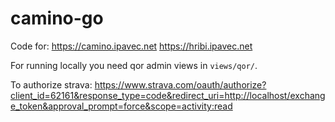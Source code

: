 # camino-go

Code for:
https://camino.ipavec.net
https://hribi.ipavec.net

For running locally you need qor admin views in `views/qor/`.

To authorize strava:
https://www.strava.com/oauth/authorize?client_id=62161&response_type=code&redirect_uri=http://localhost/exchange_token&approval_prompt=force&scope=activity:read
